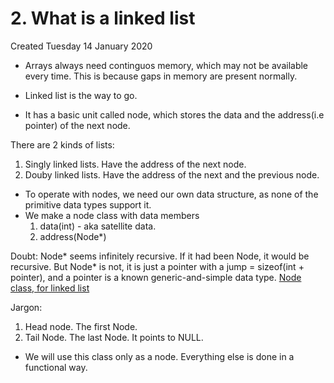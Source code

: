 # 2. What is a linked list
Created Tuesday 14 January 2020

* Arrays always need continguos memory, which may not be available every time. This is because gaps in memory are present normally.

* Linked list is the way to go.
* It has a basic unit called node, which stores the data and the address(i.e pointer) of the next node.

There are 2 kinds of lists:

1. Singly linked lists. Have the address of the next node.
2. Douby linked lists. Have the address of the next and the previous node.


* To operate with nodes, we need our own data structure, as none of the primitive data types support it.
* We make a node class with data members
	1. data(int) - aka satellite data.
	2. address(Node*)

Doubt: Node\* seems infinitely recursive. If it had been Node, it would be recursive. But Node* is not, it is just a pointer with a jump = sizeof(int + pointer), and a pointer is a known generic-and-simple data type.
[Node class, for linked list](./2._What_is_a_linked_list/LinkedList_Node.hpp)

Jargon:
1. Head node. The first Node.
2. Tail Node. The last Node. It points to NULL.

* We will use this class only as a node. Everything else is done in a functional way.
